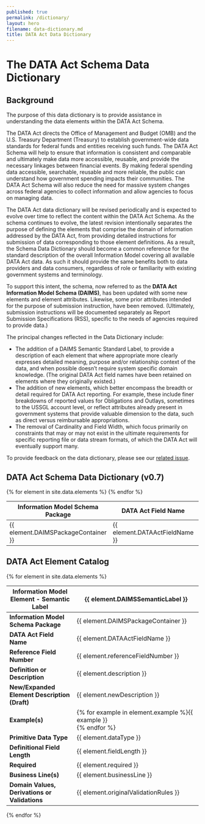 ```yaml
---
published: true
permalink: /dictionary/
layout: hero
filename: data-dictionary.md
title: DATA Act Data Dictionary
---
```



<h1>The DATA Act Schema Data Dictionary</h1>
<h2>Background</h2>
<p>The purpose of this data dictionary is to provide assistance in understanding the data elements within the DATA Act Schema.</p>

<p>The DATA Act directs the Office of Management and Budget (OMB) and the U.S. Treasury Department (Treasury) to establish government-wide data standards for federal funds and entities receiving such funds. The DATA Act Schema will help to ensure that information is consistent and comparable and ultimately make data more accessible, reusable, and provide the necessary linkages between financial events. By making federal spending data accessible, searchable, reusable and more reliable, the public can understand how government spending impacts their communities. The DATA Act Schema will also reduce the need for massive system changes across federal agencies to collect information and allow agencies to focus on managing data.</p>

<p>The DATA Act data dictionary will be revised periodically and is expected to evolve over time to reflect the content within the DATA Act Schema. As the schema continues to evolve, the latest revision intentionally separates the purpose of defining the elements that comprise the domain of information addressed by the DATA Act, from providing detailed instructions for submission of data corresponding to those element definitions. As a result, the Schema Data Dictionary should become a common reference for the standard description of the overall Information Model covering all available DATA Act data. As such it should provide the same benefits both to data providers and data consumers, regardless of role or familiarity with existing government systems and terminology.</p>

<p>To support this intent, the schema, now referred to as the <strong>DATA Act Information Model Schema (DAIMS)</strong>, has been updated with some new elements and element attributes. Likewise, some prior attributes intended for the purpose of submission instruction, have been removed. (Ultimately, submission instructions will be documented separately as Report Submission Specifications (RSS), specific to the needs of agencies required to provide data.)</p>
<p>The principal changes reflected in the Data Dictionary include:
    <ul>
        <li>The addition of a DAIMS Semantic Standard Label, to provide a description of each element that where appropriate more clearly expresses detailed meaning, purpose and/or relationship context of the data, and when possible doesn’t require system specific domain knowledge. (The original DATA Act field names have been retained on elements where they originally existed.)</li>
        <li>The addition of new elements, which better encompass the breadth or detail required for DATA Act reporting. For example, these include finer breakdowns of reported values for Obligations and Outlays, sometimes to the USSGL account level, or reflect attributes already present in government systems that provide valuable dimension to the data, such as direct versus reimbursable appropriations.</li>
        <li>The removal of Cardinality and Field Width, which focus primarily on constraints that may or may not exist in the ultimate requirements for specific reporting file or data stream formats, of which the DATA Act will eventually support many.</li>
    </ul>
</p>
<p>To provide feedback on the data dictionary, please see our <a href="https://github.com/fedspendingtransparency/fedspendingtransparency.github.io/issues/126" title="provide data dictionary feedback">related issue</a>.</p>

<a href="#" id="back-to-top" title="Back to top"><span class="glyphicon glyphicon-arrow-up"></span></a>

<h2>DATA Act Schema Data Dictionary (v0.7)</h2>

<table class="table-bordered table-striped mb-40">
    <thead>
        <tr>
            <th style="width: 30%">Information Model Schema Package</th>
            <th style="width: 20%">DATA Act Field Name</th>
            <th style="width: 50%">Information Model Element - Semantic Label</th>
        </tr>
    </thead>
    {% for element in site.data.elements %}
    <tr>
        <td>{{ element.DAIMSPackageContainer }}</td>
        <td>
            {{ element.DATAActFieldName }}
        </td>
        <td><a href="#C{{ forloop.index | plus:1 }}">{{ element.DAIMSSemanticLabel }}</a></td>
    </tr>{% endfor %}
</table>


<h2>DATA Act Element Catalog</h2>

{% for element in site.data.elements %}
<table class="table-bordered table-striped mb-40">
    <thead>
        <tr>
            <th style="width: 35%"><a id="C{{ forloop.index | plus:1 }}"></a>Information Model Element - Semantic Label</th>
            <th style="width: 65%">{{ element.DAIMSSemanticLabel }}</th>
        </tr>
    </thead>
    <tbody>
        <tr>
            <td>
                <strong>Information Model Schema Package</strong>
            </td>
            <td>{{ element.DAIMSPackageContainer }}</td>
        </tr>
        <tr>
            <td>
                <strong>DATA Act Field Name</strong>
            </td>
            <td>{{ element.DATAActFieldName }}</td>
        </tr>
        <tr>
            <td>
                <strong>Reference Field Number</strong>
            </td>
            <td>{{ element.referenceFieldNumber }}</td>
        </tr>
        <tr>
            <td>
                <strong>Definition or Description</strong>
            </td>
            <td>{{ element.description }}</td>
        </tr>
        <tr>
            <td>
                <strong>New/Expanded Element Description (Draft)</strong>
            </td>
            <td>{{ element.newDescription }} </td>
        </tr>
        <tr>
            <td>
                <strong>Example(s)</strong>
            </td>
            <td>{% for example in element.example %}{{ example }}
                <br/> {% endfor %}</td>
        </tr>
        <tr>
            <td>
                <strong>Primitive Data Type</strong>
            </td>
            <td>{{ element.dataType }}</td>
        </tr>
        <tr>
            <td>
                <strong>Definitional Field Length</strong>
            </td>
            <td>{{ element.fieldLength }}</td>
        </tr>
        <tr>
            <td>
                <strong>Required</strong>
            </td>
            <td>{{ element.required }}</td>
        </tr>
        <tr>
            <td>
                <strong>Business Line(s)</strong>
            </td>
            <td>{{ element.businessLine }}</td>
        </tr>
        <tr>
            <td>
                <strong>Domain Values, Derivations or Validations</strong>
            </td>
            <td>{{ element.originalValidationRules }}</td>
        </tr>
    </tbody>
</table>
{% endfor %}